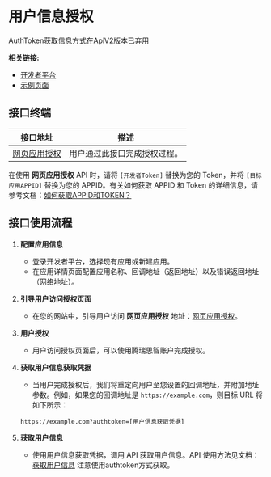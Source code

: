 # 用户信息授权

AuthToken获取信息方式在ApiV2版本已弃用

**相关链接:**  
- [开发者平台](https://user.3r60.top/dev)  
- [示例页面](https://user.3r60.top/auth/?app_id=TESTAPPID)

## 接口终端

| 接口地址 | 描述 |
| --- | --- |
| [网页应用授权](https://docs.3r60.top/article/接口文档/apiUser#h2-index-php) | 用户通过此接口完成授权过程。 |

在使用 **网页应用授权** API 时，请将 `[开发者Token]` 替换为您的 Token，并将 `[目标应用APPID]` 替换为您的 APPID。有关如何获取 APPID 和 Token 的详细信息，请参考文档：[如何获取APPID和TOKEN？](https://docs.3r60.top/article/开发文档/必要参数获取)

## 接口使用流程

1. **配置应用信息**
   - 登录开发者平台，选择现有应用或新建应用。
   - 在应用详情页面配置应用名称、回调地址（返回地址）以及错误返回地址（网络地址）。

2. **引导用户访问授权页面**
   - 在您的网站中，引导用户访问 **网页应用授权** 地址：[网页应用授权](https://docs.3r60.top/article/接口文档/apiUser#h2-index-php)。

3. **用户授权**
   - 用户访问授权页面后，可以使用腾瑞思智账户完成授权。

4. **获取用户信息获取凭据**
   - 当用户完成授权后，我们将重定向用户至您设置的回调地址，并附加地址参数。例如，如果您的回调地址是 `https://example.com`，则目标 URL 将如下所示：

   ```
   https://example.com?authtoken=[用户信息获取凭据]
   ```

5. **获取用户信息**
   - 使用用户信息获取凭据，调用 API 获取用户信息。API 使用方法见文档：[获取用户信息](https://docs.3r60.top/article/接口文档/apiVer1#h3-getuserinfo-php) 注意使用authtoken方式获取。